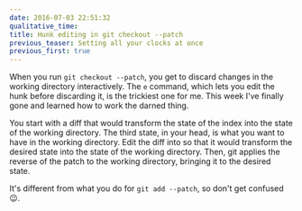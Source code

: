 ```yaml
---
date: 2016-07-03 22:51:32
qualitative_time: 
title: Hunk editing in git checkout --patch
previous_teaser: Setting all your clocks at once
previous_first: true
---
```

When you run `git checkout --patch`, you get to discard changes in the working directory interactively.
The `e` command, which lets you edit the hunk before discarding it, is the trickiest one for me.
This week I've finally gone and learned how to work the darned thing.

<!--
digraph {
  label="git checkout --patch"
  labeljust=l
  rankdir=LR
  node [shape=rect]
  work [label="workdir"]
  index -> work [label="you start out looking at this"]
  desired [label="desired workdir"]
  desired -> work [label="edit it into this"]
  desired -> work [dir=back, label="git then applies this"]
  index -> desired [style=dotted, dir=none, label="(kept unstaged)"]
}
-->

You start with a diff that would transform the state of the index into the state of the working directory.
The third state, in your head, is what you want to have in the working directory.
Edit the diff into so that it would transform the desired state into the state of the working directory.
Then, git applies the reverse of the patch to the working directory, bringing it to the desired state.

It's different from what you do for `git add --patch`, so don't get confused 😉.

<!--
digraph {
  label="git add --patch"
  labeljust=l
  rankdir=LR
  node [shape=rect]
  work [label="workdir"]
  index -> work [label="you start out looking at this"]
  desired [label="desired index"]
  index -> desired [label="edit it into this"]
  index -> desired [label="git then applies this"]
  desired -> work [style=dotted, dir=none, label="(kept unstaged)"]
}
-->
